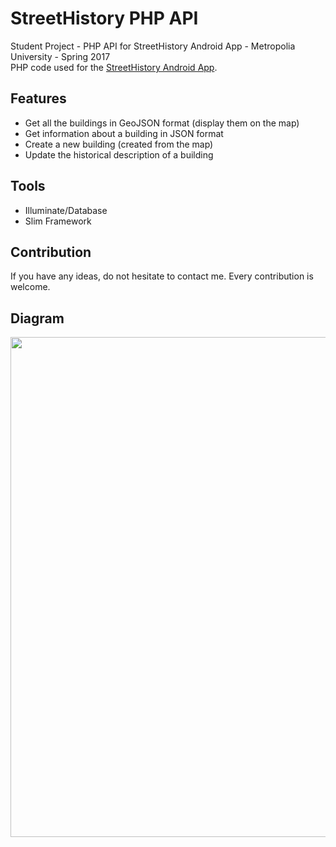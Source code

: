 # StreetHistory PHP API
Student Project - PHP API for StreetHistory Android App - Metropolia University - Spring 2017<br>
PHP code used for the <a href="">StreetHistory Android App</a>.

## Features
- Get all the buildings in GeoJSON format (display them on the map)
- Get information about a building in JSON format
- Create a new building (created from the map)
- Update the historical description of a building

## Tools
- Illuminate/Database
- Slim Framework

## Contribution
If you have any ideas, do not hesitate to contact me. Every contribution is welcome.

## Diagram
[<img src="http://res.cloudinary.com/dgd7c6j2m/image/upload/v1494248843/interaction_cmef6k.png" width=800>](http://res.cloudinary.com/dgd7c6j2m/image/upload/v1494248843/interaction_cmef6k.png)
